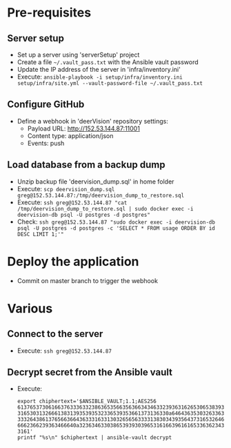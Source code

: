 # Pre-requisites
## Server setup
* Set up a server using 'serverSetup' project
* Create a file `~/.vault_pass.txt` with the Ansible vault password
* Update the IP address of the server in 'infra/inventory.ini'
* Execute: `ansible-playbook -i setup/infra/inventory.ini setup/infra/site.yml --vault-password-file ~/.vault_pass.txt`

## Configure GitHub
* Define a webhook in 'deerVision' repository settings:
  * Payload URL: http://152.53.144.87:11001
  * Content type: application/json
  * Events: push

## Load database from a backup dump
* Unzip backup file 'deervision_dump.sql' in home folder
* Execute: `scp deervision_dump.sql greg@152.53.144.87:/tmp/deervision_dump_to_restore.sql`
* Execute: `ssh greg@152.53.144.87 "cat /tmp/deervision_dump_to_restore.sql | sudo docker exec -i deervision-db psql -U postgres -d postgres"`
* Check: `ssh greg@152.53.144.87 "sudo docker exec -i deervision-db psql -U postgres -d postgres -c 'SELECT * FROM usage ORDER BY id DESC LIMIT 1;'"`

# Deploy the application
* Commit on master branch to trigger the webhook

# Various
## Connect to the server
* Execute: `ssh greg@152.53.144.87`

## Decrypt secret from the Ansible vault
* Execute:
    ```
    export chiphertext='$ANSIBLE_VAULT;1.1;AES256
    61376537306166376333633238636535663563663434633239363162653065383934326362393365
    3165303132666138313935393532336539353661373136330a646436353032633631383134323137
    33326438613765663664363331633130326565633331383034393564373165326462613861393232
    6662366239363466640a323634633038653939303965316166396161653363623437313531333535
    3161'
    printf "%s\n" $chiphertext | ansible-vault decrypt
    ````